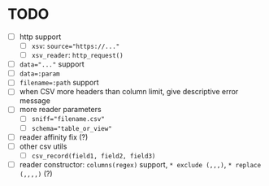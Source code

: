 # TODO

- [ ] http support
  - [ ] `xsv`: `source="https://..."`
  - [ ] `xsv_reader`: `http_request()`
- [ ] `data="..."` support
- [ ] `data=:param`
- [ ] `filename=:path` support
- [ ] when CSV more headers than column limit, give descriptive error message
- [ ] more reader parameters
  - [ ] `sniff="filename.csv"`
  - [ ] `schema="table_or_view"`
- [ ] reader affinity fix (?)
- [ ] other csv utils
  - [ ] `csv_record(field1, field2, field3)`
- [ ] reader constructor: `columns(regex)` support, `* exclude (,,,)`, `* replace (,,,,)` (?)
